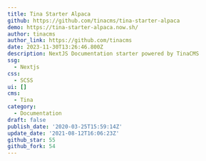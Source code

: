 ```yaml
---
title: Tina Starter Alpaca
github: https://github.com/tinacms/tina-starter-alpaca
demo: https://tina-starter-alpaca.now.sh/
author: tinacms
author_link: https://github.com/tinacms
date: 2023-11-30T13:26:46.800Z
description: NextJS Documentation starter powered by TinaCMS
ssg:
  - Nextjs
css:
  - SCSS
ui: []
cms:
  - Tina
category:
  - Documentation
draft: false
publish_date: '2020-03-25T15:59:14Z'
update_date: '2021-08-12T16:06:23Z'
github_star: 55
github_fork: 54
---
```

